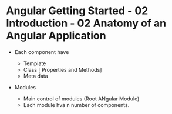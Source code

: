 # Angular Getting Started - 02 Introduction - 02 Anatomy of an Angular Application

- Each component have
	- Template
	- Class [ Properties and Methods]
	- Meta data

- Modules
	- Main control of modules (Root ANgular Module)
	- Each module hva n number of components.